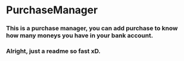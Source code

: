 # PurchaseManager

### This is a purchase manager, you can add purchase to know how many moneys you have in your bank account.

### Alright, just a readme so fast xD.
